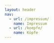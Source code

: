 ```yaml
---
layout: header
nav:
  - url: /impressum/
    name: Impressum
  - url: /koepfe/
    name: Köpfe
---
```

